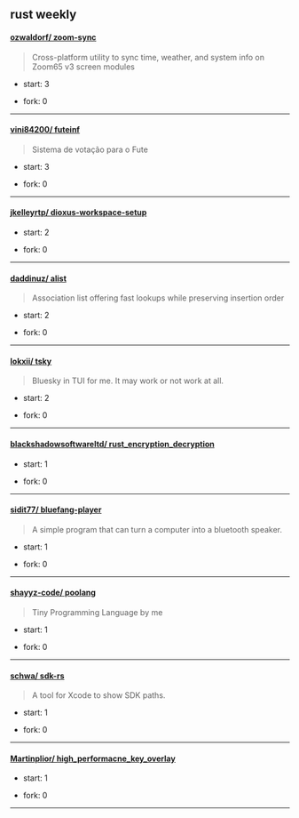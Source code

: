 ## rust weekly

#### [ozwaldorf/ zoom-sync](https://github.com/ozwaldorf/zoom-sync)
>  Cross-platform utility to sync time, weather, and system info on Zoom65 v3 screen modules
+ start: 3
+ fork: 0
---
#### [vini84200/ futeinf](https://github.com/vini84200/futeinf)
>  Sistema de votação para o Fute
+ start: 3
+ fork: 0
---
#### [jkelleyrtp/ dioxus-workspace-setup](https://github.com/jkelleyrtp/dioxus-workspace-setup)
>  
+ start: 2
+ fork: 0
---
#### [daddinuz/ alist](https://github.com/daddinuz/alist)
>  Association list offering fast lookups while preserving insertion order
+ start: 2
+ fork: 0
---
#### [lokxii/ tsky](https://github.com/lokxii/tsky)
>  Bluesky in TUI for me. It may work or not work at all.
+ start: 2
+ fork: 0
---
#### [blackshadowsoftwareltd/ rust_encryption_decryption](https://github.com/blackshadowsoftwareltd/rust_encryption_decryption)
>  
+ start: 1
+ fork: 0
---
#### [sidit77/ bluefang-player](https://github.com/sidit77/bluefang-player)
>  A simple program that can turn a computer into a bluetooth speaker.
+ start: 1
+ fork: 0
---
#### [shayyz-code/ poolang](https://github.com/shayyz-code/poolang)
>  Tiny Programming Language by me
+ start: 1
+ fork: 0
---
#### [schwa/ sdk-rs](https://github.com/schwa/sdk-rs)
>  A tool for Xcode to show SDK paths.
+ start: 1
+ fork: 0
---
#### [Martinplior/ high_performacne_key_overlay](https://github.com/Martinplior/high_performacne_key_overlay)
>  
+ start: 1
+ fork: 0
---